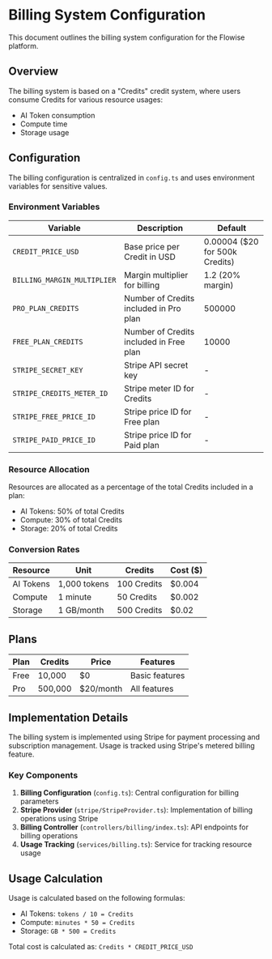 # Billing System Configuration

This document outlines the billing system configuration for the Flowise platform.

## Overview

The billing system is based on a "Credits" credit system, where users consume Credits for various resource usages:

-   AI Token consumption
-   Compute time
-   Storage usage

## Configuration

The billing configuration is centralized in `config.ts` and uses environment variables for sensitive values.

### Environment Variables

| Variable                    | Description                             | Default                        |
| --------------------------- | --------------------------------------- | ------------------------------ |
| `CREDIT_PRICE_USD`          | Base price per Credit in USD            | 0.00004 ($20 for 500k Credits) |
| `BILLING_MARGIN_MULTIPLIER` | Margin multiplier for billing           | 1.2 (20% margin)               |
| `PRO_PLAN_CREDITS`          | Number of Credits included in Pro plan  | 500000                         |
| `FREE_PLAN_CREDITS`         | Number of Credits included in Free plan | 10000                          |
| `STRIPE_SECRET_KEY`         | Stripe API secret key                   | -                              |
| `STRIPE_CREDITS_METER_ID`   | Stripe meter ID for Credits             | -                              |
| `STRIPE_FREE_PRICE_ID`      | Stripe price ID for Free plan           | -                              |
| `STRIPE_PAID_PRICE_ID`      | Stripe price ID for Paid plan           | -                              |

### Resource Allocation

Resources are allocated as a percentage of the total Credits included in a plan:

-   AI Tokens: 50% of total Credits
-   Compute: 30% of total Credits
-   Storage: 20% of total Credits

### Conversion Rates

| Resource  | Unit         | Credits     | Cost ($) |
| --------- | ------------ | ----------- | -------- |
| AI Tokens | 1,000 tokens | 100 Credits | $0.004   |
| Compute   | 1 minute     | 50 Credits  | $0.002   |
| Storage   | 1 GB/month   | 500 Credits | $0.02    |

## Plans

| Plan | Credits | Price     | Features       |
| ---- | ------- | --------- | -------------- |
| Free | 10,000  | $0        | Basic features |
| Pro  | 500,000 | $20/month | All features   |

## Implementation Details

The billing system is implemented using Stripe for payment processing and subscription management. Usage is tracked using Stripe's metered billing feature.

### Key Components

1. **Billing Configuration** (`config.ts`): Central configuration for billing parameters
2. **Stripe Provider** (`stripe/StripeProvider.ts`): Implementation of billing operations using Stripe
3. **Billing Controller** (`controllers/billing/index.ts`): API endpoints for billing operations
4. **Usage Tracking** (`services/billing.ts`): Service for tracking resource usage

## Usage Calculation

Usage is calculated based on the following formulas:

-   AI Tokens: `tokens / 10 = Credits`
-   Compute: `minutes * 50 = Credits`
-   Storage: `GB * 500 = Credits`

Total cost is calculated as: `Credits * CREDIT_PRICE_USD`

